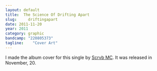 ```yaml
---
layout: default
title:  The Science Of Drifting Apart
slug:     driftingapart
date: 2011-11-20
year: 2011
category: graphic
bandcamp: "220805373"
tagline:    "Cover Art"
---
```

I made the album cover for this single by [Scrvb MC](//blgn.mn/scrvb). It was released in November, 20.
